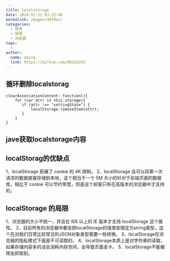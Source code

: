```yaml
---
title: localstorage
date: 2024-01-21 03:32:46
permalink: /pages/4d79ac/
categories:
  - 技术
  - 前端
  - 浏览器
tags:
  - 
author: 
  name: aXing
  link: https://github.com/08163356
---
```

## 循环删除localstorag

```
clearAssociationContent: function(){
    for (var attr in this.storage){
       if (attr !== "settingState") {
           localStorage.removeItem(attr);
       }
    }
}
```

## jave获取localstorage内容





## localStorag的优缺点

1、localStorage 拓展了 cookie 的 4K 限制。
2、localStorage 会可以将第一次请求的数据直接存储到本地，这个相当于一个 5M 大小的针对于前端页面的数据库，相比于 cookie 可以节约带宽，但是这个却是只有在高版本的浏览器中才支持的。

## localStorage 的局限

1、浏览器的大小不统一，并且在 IE8 以上的 IE 版本才支持 localStorage 这个属性。
2、目前所有的浏览器中都会把localStorage的值类型限定为string类型，这个在对我们日常比较常见的JSON对象类型需要一些转换。
3、localStorage在浏览器的隐私模式下面是不可读取的。
4、localStorage本质上是对字符串的读取，如果存储内容多的话会消耗内存空间，会导致页面变卡。
5、localStorage不能被爬虫抓取到。